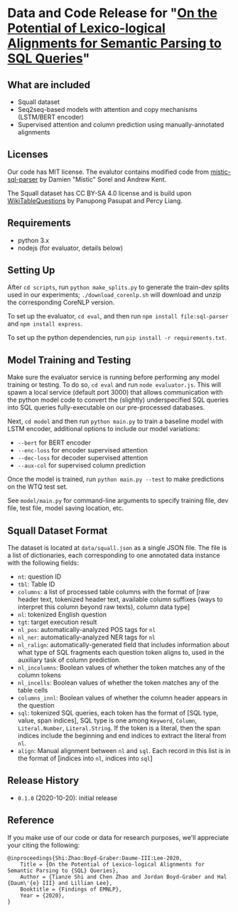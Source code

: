 # Data and Code Release for "[On the Potential of Lexico-logical Alignments for Semantic Parsing to SQL Queries](https://arxiv.org/abs/2010.11246)"

## What are included

- Squall dataset
- Seq2seq-based models with attention and copy mechanisms (LSTM/BERT encoder)
- Supervised attention and column prediction using manually-annotated alignments

## Licenses

Our code has MIT license. The evalutor contains modified code from [mistic-sql-parser](https://github.com/mistic100/sql-parser) by Damien "Mistic" Sorel and Andrew Kent.

The Squall dataset has CC BY-SA 4.0 license and is build upon [WikiTableQuestions](https://github.com/ppasupat/WikiTableQuestions) by Panupong Pasupat and Percy Liang.

## Requirements

- python 3.x
- nodejs (for evaluator, details below)

## Setting Up

After `cd scripts`, run `python make_splits.py` to generate the train-dev splits used in our experiments; `./download_corenlp.sh` will download and unzip the corresponding CoreNLP version.

To set up the evaluator, `cd eval`, and then run `npm install file:sql-parser` and `npm install express`.

To set up the python dependencies, run `pip install -r requirements.txt`.

## Model Training and Testing

Make sure the evaluator service is running before performing any model training or testing. To do so, `cd eval` and run `node evaluator.js`. This will spawn a local service (default port 3000) that allows communication with the python model code to convert the (slightly) underspecified SQL queries into SQL queries fully-executable on our pre-processed databases.

Next, `cd model` and then run `python main.py` to train a baseline model with LSTM encoder, additional options to include our model variations:
- `--bert` for BERT encoder
- `--enc-loss` for encoder supervised attention
- `--dec-loss` for decoder supervised attention
- `--aux-col` for supervised column prediction

Once the model is trained, run `python main.py --test` to make predictions on the WTQ test set.

See `model/main.py` for command-line arguments to specify training file, dev file, test file, model saving location, etc.

## Squall Dataset Format

The dataset is located at `data/squall.json` as a single JSON file. The file is a list of dictionaries, each corresponding to one annotated data instance with the following fields:
- `nt`: question ID
- `tbl`: Table ID
- `columns`: a list of processed table columns with the format of \[raw header text, tokenized header text, available column suffixes (ways to interpret this column beyond raw texts), column data type\]
- `nl`: tokenized English question
- `tgt`: target execution result
- `nl_pos`: automatically-analyzed POS tags for `nl`
- `nl_ner`: automatically-analyzed NER tags for `nl`
- `nl_ralign`: automatically-generated field that includes information about what type of SQL fragments each question token aligns to, used in the auxiliary task of column prediction.
- `nl_incolumns`: Boolean values of whether the token matches any of the column tokens
- `nl_incells`: Boolean values of whether the token matches any of the table cells
- `columns_innl`: Boolean values of whether the column header appears in the question
- `sql`: tokenized SQL queries, each token has the format of \[SQL type, value, span indices\], SQL type is one among `Keyword`, `Column`, `Literal.Number`, `Literal.String`. If the token is a literal, then the span indices include the beginning and end indices to extract the literal from `nl`.
- `align`: Manual alignment between `nl` and `sql`. Each record in this list is in the format of \[indices into `nl`, indices into `sql`\]

## Release History

- `0.1.0` (2020-10-20): initial release

## Reference

If you make use of our code or data for research purposes, we'll appreciate your citing the following:

```
@inproceedings{Shi:Zhao:Boyd-Graber:Daume-III:Lee-2020,
	Title = {On the Potential of Lexico-logical Alignments for Semantic Parsing to {SQL} Queries},
	Author = {Tianze Shi and Chen Zhao and Jordan Boyd-Graber and Hal {Daum\'{e} III} and Lillian Lee},
	Booktitle = {Findings of EMNLP},
	Year = {2020},
}
```
